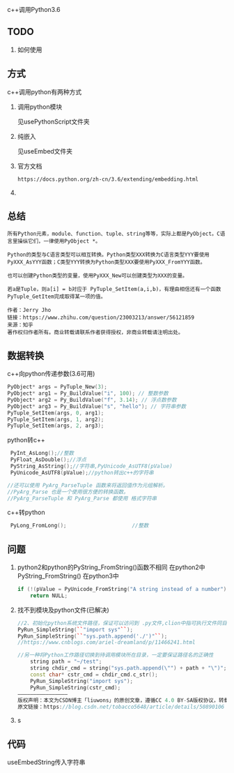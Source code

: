 c++调用Python3.6

## TODO

1. 如何使用

## 方式

c++调用python有两种方式

1. 调用python模块

   见usePythonScript文件夹

2. 纯嵌入

   见useEmbed文件夹

3. 官方文档

   ```html
   https://docs.python.org/zh-cn/3.6/extending/embedding.html
   ```

4. 

## 总结

```
所有Python元素，module、function、tuple、string等等，实际上都是PyObject。C语言里操纵它们，一律使用PyObject *。

Python的类型与C语言类型可以相互转换。Python类型XXX转换为C语言类型YYY要使用PyXXX_AsYYY函数；C类型YYY转换为Python类型XXX要使用PyXXX_FromYYY函数。

也可以创建Python类型的变量，使用PyXXX_New可以创建类型为XXX的变量。

若a是Tuple，则a[i] = b对应于 PyTuple_SetItem(a,i,b)，有理由相信还有一个函数PyTuple_GetItem完成取得某一项的值。

作者：Jerry Jho
链接：https://www.zhihu.com/question/23003213/answer/56121859
来源：知乎
著作权归作者所有。商业转载请联系作者获得授权，非商业转载请注明出处。
```

## 数据转换

c++向python传递参数(3.6可用)

```c++
PyObject* args = PyTuple_New(3);
PyObject* arg1 = Py_BuildValue("i", 100); // 整数参数
PyObject* arg2 = Py_BuildValue("f", 3.14); // 浮点数参数
PyObject* arg3 = Py_BuildValue("s", "hello"); // 字符串参数
PyTuple_SetItem(args, 0, arg1);
PyTuple_SetItem(args, 1, arg2);
PyTuple_SetItem(args, 2, arg3);
```

python转c++

```c++
 PyInt_AsLong();//整数
 PyFloat_AsDouble();//浮点
 PyString_AsString();//字符串,PyUnicode_AsUTF8(pValue)
 PyUnicode_AsUTF8(pValue);//python转出c++的字符串

//还可以使用 PyArg_ParseTuple 函数来将返回值作为元组解析。
//PyArg_Parse 也是一个使用很方便的转换函数。
//PyArg_ParseTuple 和 PyArg_Parse 都使用 格式字符串
```

c++转python

```c++
 PyLong_FromLong();						//整数
```



## 问题
1. python2和python的PyString_FromString()函数不相同
    在python2中PyString_FromString()
    在python3中
    
    ```c++
    if (!(pValue = PyUnicode_FromString("A string instead of a number")))
        return NULL;
    ```
    
    
    
2. 找不到模块及python文件(已解决)

    ```c++
    //2、初始化python系统文件路径，保证可以访问到 .py文件,clion中指可执行文件同目录
    PyRun_SimpleString(``"import sys"``);
    PyRun_SimpleString(``"sys.path.append('./')"``);
    //https://www.cnblogs.com/ariel-dreamland/p/11466241.html
    ```

    ```c++
    //另一种将Python工作路径切换到待调用模块所在目录，一定要保证路径名的正确性
        string path = "~/test";
        string chdir_cmd = string("sys.path.append(\"") + path + "\")";
        const char* cstr_cmd = chdir_cmd.c_str();
        PyRun_SimpleString("import sys");
        PyRun_SimpleString(cstr_cmd);
    ————————————————
    版权声明：本文为CSDN博主「liuwons」的原创文章，遵循CC 4.0 BY-SA版权协议，转载请附上原文出处链接及本声明。
    原文链接：https://blog.csdn.net/tobacco5648/article/details/50890106
    ```

3. s

## 代码

useEmbedString传入字符串